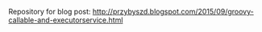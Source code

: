 Repository for blog post: http://przybyszd.blogspot.com/2015/09/groovy-callable-and-executorservice.html
